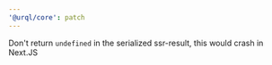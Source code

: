```yaml
---
'@urql/core': patch
---
```


Don't return `undefined` in the serialized ssr-result, this would crash in Next.JS

